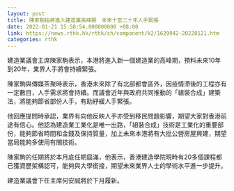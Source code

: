 ```yaml
---
layout: post
title: 陳家駒指將進入建造業高峰期　未來十至二十年人手緊張
date: 2022-01-21 15:58:54.000000000 +08:00
link: https://news.rthk.hk/rthk/ch/component/k2/1629942-20220121.htm
categories: rthk
---
```


建造業議會主席陳家駒表示，本港將進入新一個建造業的高峰期，預料未來10年到20年，業界人手將會持續緊張。

陳家駒與傳媒茶聚時表示，香港未來除了有北部都會區外，因疫情滯後的工程亦有一定數目，人手需求將會持續。而議會近年與政府共同推動的「組裝合成」建築法，將能夠節省部份人手，有助紓緩人手緊張。

他回應提問時承認，業界有向他反映人手亦受到移民問題影響，期望大家對香港前途有信心。他認為建造業工業化是唯一出路，「組裝合成」技術是工業化的重要部份，能夠節省時間和金錢及保持質量，加上未來本港將有大批公營房屋興建，期望當局能夠多使用有關技術。

陳家駒的任期將於本月底任期屆滿，他表示，香港建造學院現時有20多個課程都已獲資歷架構認可，能夠與大學銜接，期望未來業界人士的學術水平進一步提升。

建造業議會下任主席何安誠將於下月履新。
